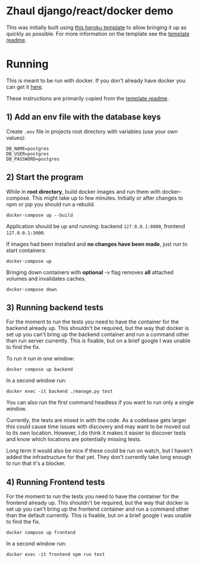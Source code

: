 # Zhaul django/react/docker demo

This was initially built using [this heroku template](https://github.com/Alschn/django-react-docker-heroku-template)
to allow bringing it up as quickly as possible. For more information on the template
see the [template readme](./TEMPLATE-README.md).

# Running

This is meant to be run with docker. If you don't already have
docker you can get it [here](https://docs.docker.com/get-docker/).

These instructions are primarily copied from the [template readme](./TEMPLATE-README.md).

## 1) Add an env file with the database keys

Create `.env` file in projects root directory with variables (use your own values):

```
DB_NAME=postgres
DB_USER=postgres
DB_PASSWORD=postgres
```

## 2) Start the program

While in **root directory**, build docker images and run them with docker-compose.
This might take up to few minutes.
Initially or after changes to npm or pip you should run a rebuild.

```shell script
docker-compose up --build
```

Application should be up and running: backend `127.0.0.1:8000`, frontend `127.0.0.1:3000`.

If images had been installed and **no changes have been made**, just run to start containers:

```shell script
docker-compose up
```

Bringing down containers with **optional** -v flag removes **all** attached volumes and invalidates caches.

```shell script
docker-compose down
```


## 3) Running backend tests

For the moment to run the tests you need to have the container for the backend already up.
This shouldn't be required, but the way that docker is set up you can't bring up the backend container and 
run a command other than run server currently. This is fixable, but on a brief google I was unable to find the 
fix.

To run it run in one window:

```shell script
docker compose up backend
```

In a second window run:

```shell script
docker exec -it backend ./manage.py test
```

You can also run the first command headless if you want to run only a single window. 

Currently, the tests are mixed in with the code. As a codebase gets larger this could cause time issues with 
discovery and may want to be moved out to its own location. However, I do think it makes it easier to discover 
tests and know which locations are potentially missing tests. 

Long term it would also be nice if these could be run on watch, but I haven't added the infrastructure for that yet. 
They don't currently take long enough to run that it's a blocker. 


## 4) Running Frontend tests

For the moment to run the tests you need to have the container for the frontend already up.
This shouldn't be required, but the way that docker is set up you can't bring up the frontend container and 
run a command other than the default currently. This is fixable, but on a brief google I was unable to find the 
fix.

```shell script
docker compose up frontend
```

In a second window run:

```shell script
docker exec -it frontend npm run test
```
